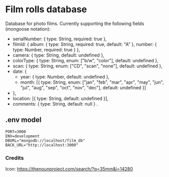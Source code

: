# Film rolls database
Database for photo films. Currently supporting the following fields (mongoose notation):
+ serialNumber: { type: String, required: true },
+ filmId: { album: { type: String, required: true, default: "A" }, number: { type: Number, required: true } },
+ camera: { type: String, default: undefined },
+ colorType: { type: String, enum: ["b/w", "color"], default: undefined },
+ scan: { type: String, enum: ["CD", "scan", "none"], default: undefined },
+ date: {
  * year: { type: Number, default: undefined },
  * month: [{ type: String, enum: ["jan", "feb", "mar", "apr", "may", "jun", "jul", "aug", "sep", "oct", "nov", "dec"], default: undefined }]
+ },
+ location: [{ type: String, default: undefined }],
+ comments: { type: String, default: null }
.
## .env model

````
PORT=3000
ENV=development
DBURL="mongodb://localhost/film_db"
BACK_URL="http://localhost:3000"
````

### Credits
Icon: https://thenounproject.com/search/?q=35mm&i=14280